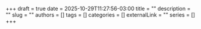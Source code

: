 +++ 
draft = true
date = 2025-10-29T11:27:56-03:00
title = ""
description = ""
slug = ""
authors = []
tags = []
categories = []
externalLink = ""
series = []
+++
